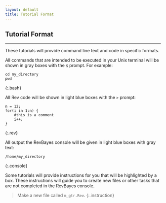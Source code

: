 ```yaml
---
layout: default
title: Tutorial Format
---
```


## Tutorial Format
----

These tutorials will provide command line text and code in specific formats.

All commands that are intended to be executed in your Unix terminal will be shown in gray boxes with the `$` prompt. For example:

~~~
cd my_directory
pwd
~~~
{:.bash}

All Rev code will be shown in light blue boxes with the `>` prompt:

~~~
n = 12;
for(i in 1:n) {
	#this is a comment
	i++;
}
~~~
{:.rev}

All output the RevBayes console will be given in light blue boxes with gray text:

~~~
/home/my_directory
~~~
{:.console}

Some tutorials will provide instructions for you that will be highlighted by a box. These instructions will guide you to create new files or other tasks that are not completed in the RevBayes console.

>Make a new file called `m_gtr.Rev`.
{:.instruction}

